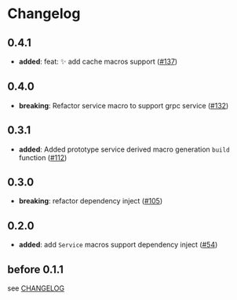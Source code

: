 # Changelog

## 0.4.1

- **added**: feat: ✨ add cache macros support ([#137])

[#137]: https://github.com/spring-rs/spring-rs/pull/137

## 0.4.0

- **breaking**: Refactor service macro to support grpc service ([#132])

[#132]: https://github.com/spring-rs/spring-rs/pull/132

## 0.3.1

- **added**: Added prototype service derived macro generation `build` function ([#112])

[#112]: https://github.com/spring-rs/spring-rs/pull/112

## 0.3.0

- **breaking**: refactor dependency inject ([#105])

[#105]: https://github.com/spring-rs/spring-rs/pull/105

## 0.2.0

- **added**: add `Service` macros support dependency inject ([#54])

[#54]: https://github.com/spring-rs/spring-rs/pull/54

## before 0.1.1

see [CHANGELOG](../CHANGELOG.md)
